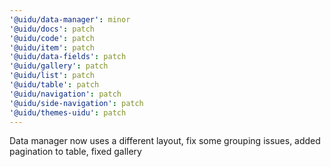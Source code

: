 ```yaml
---
'@uidu/data-manager': minor
'@uidu/docs': patch
'@uidu/code': patch
'@uidu/item': patch
'@uidu/data-fields': patch
'@uidu/gallery': patch
'@uidu/list': patch
'@uidu/table': patch
'@uidu/navigation': patch
'@uidu/side-navigation': patch
'@uidu/themes-uidu': patch
---
```


Data manager now uses a different layout, fix some grouping issues, added pagination to table, fixed gallery
